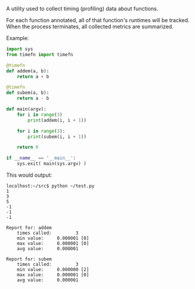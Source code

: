 A utility used to collect timing (profiling) data about functions.

For each function annotated, all of that function's runtimes will be
tracked.  When the process terminates, all collected metrics are
summarized.

Example:

```python
import sys
from timefn import timefn

@timefn
def addem(a, b):
    return a + b

@timefn
def subem(a, b):
    return a - b

def main(argv):
    for i in range(3)
        print(addem(i, i + 1))

    for i in range(3):
        print(subem(i, i + 1))

    return 0

if __name__ == '__main__':
    sys.exit( main(sys.argv) )
```

 This would output:

```
localhost:~/src$ python ~/test.py
1
3
5
-1
-1
-1
    
Report for: addem
    times called:         3
    min value:     0.000001 [0]
    max value:     0.000001 [0]
    avg value:     0.000001

Report for: subem
    times called:         3
    min value:     0.000000 [2]
    max value:     0.000001 [0]
    avg value:     0.000001
```
